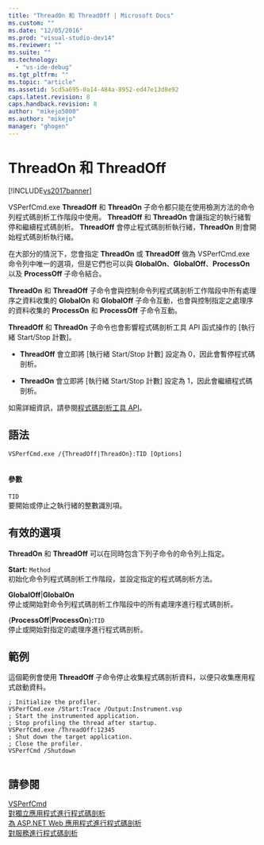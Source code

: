 ```yaml
---
title: "ThreadOn 和 ThreadOff | Microsoft Docs"
ms.custom: ""
ms.date: "12/05/2016"
ms.prod: "visual-studio-dev14"
ms.reviewer: ""
ms.suite: ""
ms.technology: 
  - "vs-ide-debug"
ms.tgt_pltfrm: ""
ms.topic: "article"
ms.assetid: 5cd5a695-0a14-484a-8952-ed47e13d8e92
caps.latest.revision: 8
caps.handback.revision: 8
author: "mikejo5000"
ms.author: "mikejo"
manager: "ghogen"
---
```

# ThreadOn 和 ThreadOff
[!INCLUDE[vs2017banner](../code-quality/includes/vs2017banner.md)]

VSPerfCmd.exe **ThreadOff** 和 **ThreadOn** 子命令都只能在使用檢測方法的命令列程式碼剖析工作階段中使用。  **ThreadOff** 和 **ThreadOn** 會讓指定的執行緒暫停和繼續程式碼剖析。  **ThreadOff** 會停止程式碼剖析執行緒，**ThreadOn** 則會開始程式碼剖析執行緒。  
  
 在大部分的情況下，您會指定 **ThreadOn** 或 **ThreadOff** 做為 VSPerfCmd.exe 命令列中唯一的選項，但是它們也可以與 **GlobalOn**、**GlobalOff**、**ProcessOn** 以及 **ProcessOff** 子命令結合。  
  
 **ThreadOn** 和 **ThreadOff** 子命令會與控制命令列程式碼剖析工作階段中所有處理序之資料收集的 **GlobalOn** 和 **GlobalOff** 子命令互動，也會與控制指定之處理序的資料收集的 **ProcessOn** 和 **ProcessOff** 子命令互動。  
  
 **ThreadOff** 和 **ThreadOn** 子命令也會影響程式碼剖析工具 API 函式操作的 \[執行緒 Start\/Stop 計數\]。  
  
-   **ThreadOff** 會立即將 \[執行緒 Start\/Stop 計數\] 設定為 0，因此會暫停程式碼剖析。  
  
-   **ThreadOn** 會立即將 \[執行緒 Start\/Stop 計數\] 設定為 1，因此會繼續程式碼剖析。  
  
 如需詳細資訊，請參閱[程式碼剖析工具 API](../profiling/profiling-tools-apis.md)。  
  
## 語法  
  
```  
VSPerfCmd.exe /{ThreadOff|ThreadOn}:TID [Options]  
  
```  
  
#### 參數  
 `TID`  
 要開始或停止之執行緒的整數識別項。  
  
## 有效的選項  
 **ThreadOn** 和 **ThreadOff** 可以在同時包含下列子命令的命令列上指定。  
  
 **Start:** `Method`  
 初始化命令列程式碼剖析工作階段，並設定指定的程式碼剖析方法。  
  
 **GlobalOff**&#124;**GlobalOn**  
 停止或開始對命令列程式碼剖析工作階段中的所有處理序進行程式碼剖析。  
  
 {**ProcessOff**&#124;**ProcessOn**}**:**`TID`  
 停止或開始對指定的處理序進行程式碼剖析。  
  
## 範例  
 這個範例會使用 **ThreadOff** 子命令停止收集程式碼剖析資料，以便只收集應用程式啟動資料。  
  
```  
; Initialize the profiler.  
VSPerfCmd.exe /Start:Trace /Output:Instrument.vsp   
; Start the instrumented application.  
; Stop profiling the thread after startup.  
VSPerfCmd.exe /ThreadOff:12345  
; Shut down the target application.  
; Close the profiler.  
VSPerfCmd /Shutdown  
  
```  
  
## 請參閱  
 [VSPerfCmd](../profiling/vsperfcmd.md)   
 [對獨立應用程式進行程式碼剖析](../profiling/command-line-profiling-of-stand-alone-applications.md)   
 [為 ASP.NET Web 應用程式進行程式碼剖析](../profiling/command-line-profiling-of-aspnet-web-applications.md)   
 [對服務進行程式碼剖析](../profiling/command-line-profiling-of-services.md)